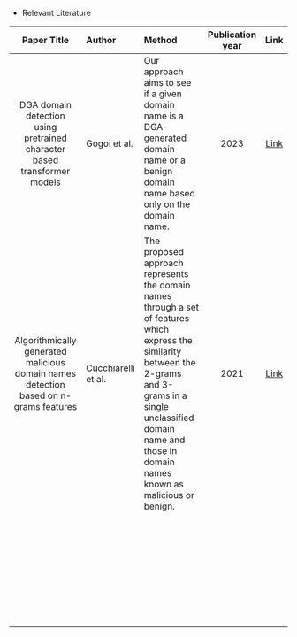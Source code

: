 * Relevant Literature

|                                   Paper Title                                           |         Author         |                                                                                                       Method                                                                                                                           | Publication year       |                                       Link                                                |
|:---------------------------------------------------------------------------------------:|:-----------------------|:---------------------------------------------------------------------------------------------------------------------------------------------------------------------------------------------------------------------------------------|:----------------------:|:-----------------------------------------------------------------------------------------:|
| DGA domain detection using pretrained character based transformer models                | Gogoi et al.           | Our approach aims to see if a given domain name is a DGA-generated domain name or a benign domain name based only on the domain name.                                                                                                  | 2023                   | [Link](https://ieeexplore.ieee.org/document/10183602/authors#authors)                     |
| Algorithmically generated malicious domain names detection based on n-grams features    | Cucchiarelli et al.    | The proposed approach represents the domain names through a set of features which express the similarity between the 2-grams and 3-grams in a single unclassified domain name and those in domain names known as malicious or benign.  | 2021                   | [Link](https://www.sciencedirect.com/science/article/abs/pii/S0957417420311957?via=ihub)  |
|                                                                                         |                        |                                                                                                                                                                                                                                        |                         |                                                                                          | 
|                                                                                         |                        |                                                                                                                                                                                                                                        |                         |                                                                                          | 
|                                                                                         |                        |                                                                                                                                                                                                                                        |                         |                                                                                          | 
|                                                                                         |                        |                                                                                                                                                                                                                                        |                         |                                                                                          | 
|                                                                                         |                        |                                                                                                                                                                                                                                        |                         |                                                                                          | 
|                                                                                         |                        |                                                                                                                                                                                                                                        |                         |                                                                                          | 
|                                                                                         |                        |                                                                                                                                                                                                                                        |                         |                                                                                          | 
|                                                                                         |                        |                                                                                                                                                                                                                                        |                         |                                                                                          | 
|                                                                                         |                        |                                                                                                                                                                                                                                        |                         |                                                                                          | 
|                                                                                         |                        |                                                                                                                                                                                                                                        |                         |                                                                                          | 
|                                                                                         |                        |                                                                                                                                                                                                                                        |                         |                                                                                          | 
|                                                                                         |                        |                                                                                                                                                                                                                                        |                         |                                                                                          | 
|                                                                                         |                        |                                                                                                                                                                                                                                        |                         |                                                                                          | 
|                                                                                         |                        |                                                                                                                                                                                                                                        |                         |                                                                                          | 
|                                                                                         |                        |                                                                                                                                                                                                                                        |                         |                                                                                          | 
|                                                                                         |                        |                                                                                                                                                                                                                                        |                         |                                                                                          | 
|                                                                                         |                        |                                                                                                                                                                                                                                        |                         |                                                                                          | 
|                                                                                         |                        |                                                                                                                                                                                                                                        |                         |                                                                                          | 
|                                                                                         |                        |                                                                                                                                                                                                                                        |                         |                                                                                          | 
|                                                                                         |                        |                                                                                                                                                                                                                                        |                         |                                                                                          | 
|                                                                                         |                        |                                                                                                                                                                                                                                        |                         |                                                                                          | 
|                                                                                         |                        |                                                                                                                                                                                                                                        |                         |                                                                                          | 
|                                                                                         |                        |                                                                                                                                                                                                                                        |                         |                                                                                          | 
|                                                                                         |                        |                                                                                                                                                                                                                                        |                         |                                                                                          | 
|                                                                                         |                        |                                                                                                                                                                                                                                        |                         |                                                                                          | 
|                                                                                         |                        |                                                                                                                                                                                                                                        |                         |                                                                                          | 
|                                                                                         |                        |                                                                                                                                                                                                                                        |                         |                                                                                          | 
|                                                                                         |                        |                                                                                                                                                                                                                                        |                         |                                                                                          |
|                                                                                         |                        |                                                                                                                                                                                                                                        |                         |                                                                                          |
|                                                                                         |                        |                                                                                                                                                                                                                                        |                         |                                                                                          | 
|                                                                                         |                        |                                                                                                                                                                                                                                        |                         |                                                                                          |
|                                                                                         |                        |                                                                                                                                                                                                                                        |                         |                                                                                          | 
|                                                                                         |                        |                                                                                                                                                                                                                                        |                         |                                                                                          |
|                                                                                         |                        |                                                                                                                                                                                                                                        |                         |                                                                                          |